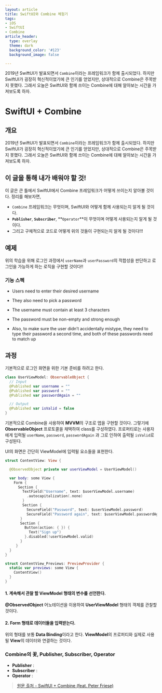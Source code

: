 ```yaml
---
layout: article
title: SwiftUI와 Combine 체험기
tags:
- iOS
- SwiftUI
- Combine
article_header:
  type: overlay
  theme: dark
  background_color: '#123'
  background_image: false

---
```


2019년 SwiftUI가 발표되면서 `Combine`이라는 프레임워크가 함께 출시되었다. 하지만 SwiftUI가 굉장히 혁신적이었기에 큰 인기를 얻었지만, 상대적으로 Combine은 주목받지 못했다. 그래서 오늘은 SwiftUI와 함께 쓰이는 Combine에 대해 알아보는 시간을 가져보도록 하자. 

<!--more-->

# SwiftUI + Combine





## 개요 

2019년 SwiftUI가 발표되면서 `Combine`이라는 프레임워크가 함께 출시되었다. 하지만 SwiftUI가 굉장히 혁신적이었기에 큰 인기를 얻었지만, 상대적으로 Combine은 주목받지 못했다. 그래서 오늘은 SwiftUI와 함께 쓰이는 Combine에 대해 알아보는 시간을 가져보도록 하자. 



## 이 글을 통해 내가 배워야 할 것! 

이 글은 큰 틀에서 SwiftUI에서 Combine 프레임워크가 어떻게 쓰이는지 알아볼 것이다. 정리를 해보자면, 

* `Combine` 프레임워크는 무엇이며, SwiftUI와 어떻게 함께 사용되는지 알게 될 것이다. 
* **`Publisher`**, **`Subscriber`**, **`Operator`**이 무엇이며 어떻게 사용되는지 알게 될 것이다. 
* 그리고 구체적으로 코드로 어떻게 위의  것들이 구현되는지 알게 될 것이다!!! 



## 예제 

위의 학습을 위해 로그인 과정에서 `userName`과 `userPassword`의 적합성을 판단하고 로그인을 가능하게 하는 로직을 구현할 것이다!! 



### 기능 스펙 

- Users need to enter their desired username
- They also need to pick a password


- The username must contain at least 3 characters
- The password must be non-empty and strong enough
- Also, to make sure the user didn’t accidentally mistype, they need to type their password a second time, and both of these passwords need to match up



## 과정

기본적으로 로그인 화면을 위한 기본 준비를 하려고 한다. 

```swift
class UserViewModel: ObservableObject {
  // Input
  @Published var username = ""
  @Published var password = ""
  @Published var passwordAgain = ""

  // Output
  @Published var isValid = false
}
```

기본적으로 Combine을 사용하여 **MVVM**의 구조로 앱을 구현할 것이다. 그렇기에 **ObservableObject** 프로토콜을 채택하여 class를 구성하였다. 프로퍼티로는 사용자에게 입력될 `userName`, `password`, `passwordAgain` 과 그로 인하여 출력될 `isValid`로 구성된다. 

UI의 화면은 간단히 ViewModel에 입력될 요소들을 표현한다. 

```swift
struct ContentView: View {

  @ObservedObject private var userViewModel = UserViewModel()

  var body: some View {
    Form {
      Section {
        TextField("Username", text: $userViewModel.username)
          .autocapitalization(.none)
        }
        Section {
          SecureField("Password", text: $userViewModel.password)
          SecureField("Password again", text: $userViewModel.passwordAgain)
       }
       Section {
         Button(action: { }) {
           Text("Sign up")
         }.disabled(!userViewModel.valid)
       }
     }
  }
}

struct ContentView_Previews: PreviewProvider {
  static var previews: some View {
    ContentView()
  }
}
```

#### 1. 계속해서 관찰 할 ViewModel 형태의 변수를 선언한다. 

**@ObservedObject** 어노테이션을 이용하여 **UserViewModel** 형태의 객체를 관찰할 것이다. 

#### 2. Form 형태로 데이터들을 입력받는다. 



위의 형태를 보통 **Data Binding**이라고 한다. **ViewModel**의 프로퍼티와 실제로 사용될 **View**의 데이터와 연결하는 것이다.



### Combine의 꽃, Publisher, Subscriber, Operator 

* **Publisher** : 
* **Subscriber** : 
* **Operator** : 



>  [원문 출처 - SwiftUI + Combine (feat. Peter Friese)](https://peterfriese.dev/swift-combine-love/)

